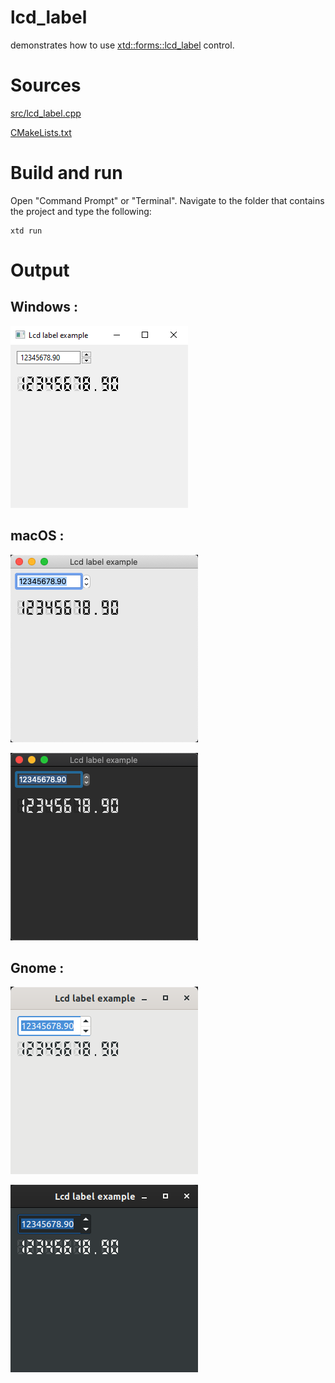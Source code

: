 # lcd_label

demonstrates how to use [xtd::forms::lcd_label](../../../src/xtd_forms/include/xtd/forms/lcd_label.hpp) control.

# Sources

[src/lcd_label.cpp](src/lcd_label.cpp)

[CMakeLists.txt](CMakeLists.txt)

# Build and run

Open "Command Prompt" or "Terminal". Navigate to the folder that contains the project and type the following:

```shell
xtd run
```

# Output

## Windows :

![Screenshot](../../../docs/pictures/examples/lcd_label_w.png)

## macOS :

![Screenshot](../../../docs/pictures/examples/lcd_label_m.png)

![Screenshot](../../../docs/pictures/examples/lcd_label_md.png)

## Gnome :

![Screenshot](../../../docs/pictures/examples/lcd_label_g.png)

![Screenshot](../../../docs/pictures/examples/lcd_label_gd.png)
